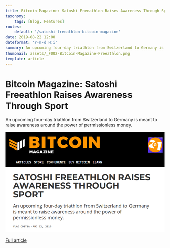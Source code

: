```yaml
---
title: Bitcoin Magazine: Satoshi Freeathlon Raises Awareness Through Sport
taxonomy:
    tags: [Blog, Features]
routes:
    default: '/satoshi-freeathlon-bitcoin-magazine'
date: 2019-08-22 12:00
dateformat: 'Y-m-d H:i'
summary: An upcoming four-day triathlon from Switzerland to Germany is meant to raise awareness around Bitcoin.
thumbnail: assets/_F002-Bitcoin-Magazine-Freeathlon.png
template: article
---
```



# Bitcoin Magazine: Satoshi Freeathlon Raises Awareness Through Sport

An upcoming four-day triathlon from Switzerland to Germany is meant to raise awareness around the power of permissionless money.

[![Satoshi Freeathlon on Bitcoin Magazine](assets/_F002-Bitcoin-Magazine-Freeathlon.png)](https://bitcoinmagazine.com/culture/satoshi-freeathlon-raises-awareness-through-sport)

[Full article](https://bitcoinmagazine.com/culture/satoshi-freeathlon-raises-awareness-through-sport)
